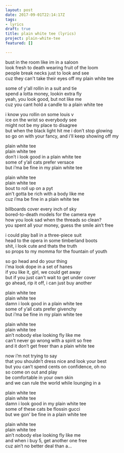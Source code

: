 ```yaml
---
layout: post
date: 2017-09-01T22:14:17Z
tags:
- lyrics
draft: true
title: plain white tee (lyrics)
project: plain-white-tee
featured: []

---
```

bust in the room like im in a saloon   
look fresh to death wearing fruit of the loom   
people break necks just to look and see   
cuz they can't take their eyes off my plain white tee   

some of y'all rollin in a suit and tie   
spend a lotta money, lookin extra fly   
yeah, you look good, but not like me   
cuz you cant hold a candle to a plain white tee   

i know you rollin on some louis v   
ice on the wrist so everybody see   
might not be my place to disagree   
but when the black light hit me i don’t stop glowing   
so go on with your fancy, and i'll keep showing off my   

plain white tee   
plain white tee   
don’t i look good in a plain white tee   
some of y’all cats prefer versace   
but i’ma be fine in my plain white tee   

plain white tee   
plain white tee   
bout to roll up on a pyt   
ain't gotta be rich with a body like me   
cuz i’ma be fine in a plain white tee   

billboards cover every inch of sky   
bored-to-death models for the camera eye   
how you look sad when the threads so clean?   
you spent all your money, guess the smile ain’t free   

i could play ball in a three-piece suit   
head to the opera in some timberland boots   
shit, i look cute and thats the truth   
so props to my momma for the fountain of youth  

so go head and do your thing   
i'ma look dope in a set of hanes   
if you like it, girl, we could get away   
but if you just can't wait to get under cover   
go ahead, rip it off, i can just buy another   

plain white tee   
plain white tee   
damn i look good in a plain white tee   
some of y’all cats prefer givenchy   
but i’ma be fine in my plain white tee   

plain white tee   
plain white tee   
ain’t nobody else looking fly like me   
can’t never go wrong with a spirit so free   
and it don’t get freer than a plain white tee   

now i’m not trying to say   
that you shouldn’t dress nice and look your best   
but you can’t spend cents on confidence, oh no   
so come on out and play   
be comfortable in your own skin   
and we can rule the world while lounging in a   

plain white tee   
plain white tee   
damn i look good in my plain white tee   
some of these cats be flossin gucci   
but we gon' be fine in a plain white tee   

plain white tee   
plain white tee   
ain’t nobody else looking fly like me   
and when i buy 5, get another one free   
cuz ain’t no better deal than a…
